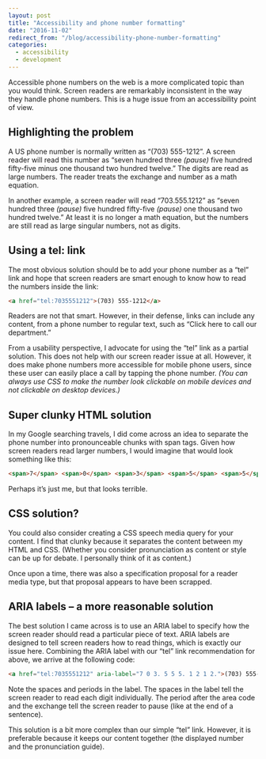 ```yaml
---
layout: post
title: "Accessibility and phone number formatting"
date: "2016-11-02"
redirect_from: "/blog/accessibility-phone-number-formatting"
categories:
  - accessibility
  - development
---
```


Accessible phone numbers on the web is a more complicated topic than you would think.  Screen readers are remarkably inconsistent in the way they handle phone numbers.  This is a huge issue from an accessibility point of view.

## Highlighting the problem

A US phone number is normally written as “(703) 555-1212”. A screen reader will read this number as “seven hundred three _(pause)_ five hundred fifty-five minus one thousand two hundred twelve.” The digits are read as large numbers.  The reader treats the exchange and number as a math equation.

In another example, a screen reader will read “703.555.1212” as “seven hundred three _(pause)_ five hundred fifty-five _(pause)_ one thousand two hundred twelve.” At least it is no longer a math equation, but the numbers are still read as large singular numbers, not as digits.

## Using a tel: link

The most obvious solution should be to add your phone number as a “tel” link and hope that screen readers are smart enough to know how to read the numbers inside the link:

```html
<a href="tel:7035551212">(703) 555-1212</a>
```

Readers are not that smart.  However, in their defense, links can include any content, from a phone number to regular text, such as “Click here to call our department.”

From a usability perspective, I advocate for using the “tel” link as a partial solution. This does not help with our screen reader issue at all.  However, it does make phone numbers more accessible for mobile phone users, since these user can easily place a call by tapping the phone number. _(You can always use CSS to make the number look clickable on mobile devices and not clickable on desktop devices.)_

## Super clunky HTML solution

In my Google searching travels, I did come across an idea to separate the phone number into pronounceable chunks with span tags. Given how screen readers read larger numbers, I would imagine that would look something like this:

```html
<span>7</span> <span>0</span> <span>3</span> <span>5</span> <span>5</span> <span>5</span> - <span>1</span> <span>2</span> <span>1</span> <span>2</span>
```

Perhaps it’s just me, but that looks terrible.

## CSS solution?

You could also consider creating a CSS speech media query for your content. I find that clunky because it separates the content between my HTML and CSS. (Whether you consider pronunciation as content or style can be up for debate. I personally think of it as content.)

Once upon a time, there was also a specification proposal for a reader media type, but that proposal appears to have been scrapped.

## ARIA labels – a more reasonable solution

The best solution I came across is to use an ARIA label to specify how the screen reader should read a particular piece of text. ARIA labels are designed to tell screen readers how to read things, which is exactly our issue here. Combining the ARIA label with our “tel” link recommendation for above, we arrive at the following code:

```html
<a href="tel:7035551212" aria-label="7 0 3. 5 5 5. 1 2 1 2.">(703) 555-1212</a>
```

Note the spaces and periods in the label. The spaces in the label tell the screen reader to read each digit individually. The period after the area code and the exchange tell the screen reader to pause (like at the end of a sentence).

This solution is a bit more complex than our simple “tel” link. However, it is preferable because it keeps our content together (the displayed number and the pronunciation guide).
